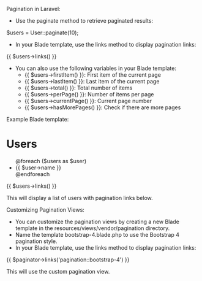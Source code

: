 Pagination in Laravel:

- Use the paginate method to retrieve paginated results:

$users = User::paginate(10);

- In your Blade template, use the links method to display pagination links:

{{ $users->links() }}

- You can also use the following variables in your Blade template:
    - {{ $users->firstItem() }}: First item of the current page
    - {{ $users->lastItem() }}: Last item of the current page
    - {{ $users->total() }}: Total number of items
    - {{ $users->perPage() }}: Number of items per page
    - {{ $users->currentPage() }}: Current page number
    - {{ $users->hasMorePages() }}: Check if there are more pages

Example Blade template:

<h1>Users</h1>

<ul>
    @foreach ($users as $user)
        <li>{{ $user->name }}</li>
    @endforeach
</ul>

{{ $users->links() }}

This will display a list of users with pagination links below.

Customizing Pagination Views:

- You can customize the pagination views by creating a new Blade template in the resources/views/vendor/pagination directory.
- Name the template bootstrap-4.blade.php to use the Bootstrap 4 pagination style.
- In your Blade template, use the links method to display pagination links:

{{ $paginator->links('pagination::bootstrap-4') }}

This will use the custom pagination view.